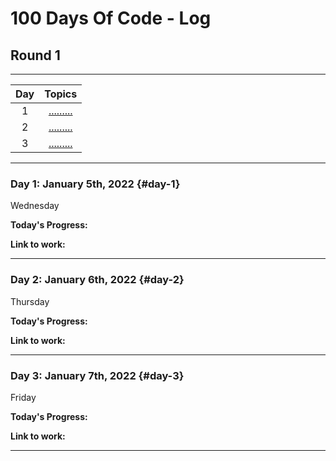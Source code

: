 # 100 Days Of Code - Log

## Round 1

---

| **Day** |     **Topics**      |
| :-----: | :-----------------: |
|    1    | [.........](#day-1) |
|    2    | [.........](#day-2) |
|    3    | [.........](#day-3) |

---

### Day 1: January 5th, 2022 {#day-1}

Wednesday

**Today's Progress:**

**Link to work:**

---

### Day 2: January 6th, 2022 {#day-2}

Thursday

**Today's Progress:**

**Link to work:**

---

### Day 3: January 7th, 2022 {#day-3}

Friday

**Today's Progress:**

**Link to work:**

---
